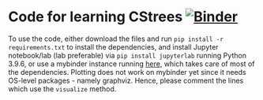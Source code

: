 # Code for learning CStrees [![Binder](https://mybinder.org/badge_logo.svg)](https://mybinder.org/v2/gh/mnazaal/cstree-alg/HEAD)

To use the code, either download the files and run `pip install -r requirements.txt` to install the dependencies, and install Jupyter notebook/lab (lab preferable) via `pip install jupyterlab` running Python 3.9.6, or use a mybinder instance running [here](https://mybinder.org/v2/gh/mnazaal/cstree-alg/HEAD), which takes care of most of the dependencies. Plotting does not work on mybinder yet since it needs OS-level packages - namely graphviz. Hence, please comment the lines which use the `visualize` method.
